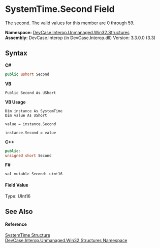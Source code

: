 # SystemTime.Second Field
 

The second. The valid values for this member are 0 through 59.

**Namespace:**&nbsp;<a href="N_DevCase_Interop_Unmanaged_Win32_Structures">DevCase.Interop.Unmanaged.Win32.Structures</a><br />**Assembly:**&nbsp;DevCase.Interop (in DevCase.Interop.dll) Version: 3.3.0.0 (3.3)

## Syntax

**C#**<br />
``` C#
public ushort Second
```

**VB**<br />
``` VB
Public Second As UShort
```

**VB Usage**<br />
``` VB Usage
Dim instance As SystemTime
Dim value As UShort

value = instance.Second

instance.Second = value
```

**C++**<br />
``` C++
public:
unsigned short Second
```

**F#**<br />
``` F#
val mutable Second: uint16
```


#### Field Value
Type: UInt16

## See Also


#### Reference
<a href="T_DevCase_Interop_Unmanaged_Win32_Structures_SystemTime">SystemTime Structure</a><br /><a href="N_DevCase_Interop_Unmanaged_Win32_Structures">DevCase.Interop.Unmanaged.Win32.Structures Namespace</a><br />